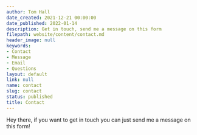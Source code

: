 ```yaml
---
author: Tom Hall
date_created: 2021-12-21 00:00:00
date_published: 2022-01-14
description: Get in touch, send me a message on this form
filepath: website/content/contact.md
header_image: null
keywords:
- Contact
- Message
- Email
- Questions
layout: default
link: null
name: contact
slug: contact
status: published
title: Contact
---
```


Hey there, if you want to get in touch you can just send me a message on this form!